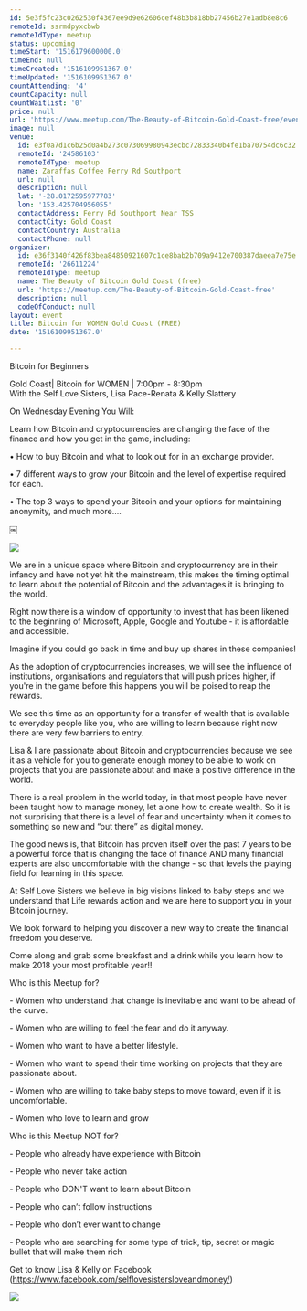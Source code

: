 ```yaml
---
id: 5e3f5fc23c0262530f4367ee9d9e62606cef48b3b818bb27456b27e1adb8e8c6
remoteId: ssrmdpyxcbwb
remoteIdType: meetup
status: upcoming
timeStart: '1516179600000.0'
timeEnd: null
timeCreated: '1516109951367.0'
timeUpdated: '1516109951367.0'
countAttending: '4'
countCapacity: null
countWaitlist: '0'
price: null
url: 'https://www.meetup.com/The-Beauty-of-Bitcoin-Gold-Coast-free/events/246333853/'
image: null
venue:
  id: e3f0a7d1c6b25d0a4b273c073069980943ecbc72833340b4fe1ba70754dc6c32
  remoteId: '24586103'
  remoteIdType: meetup
  name: Zaraffas Coffee Ferry Rd Southport
  url: null
  description: null
  lat: '-28.0172595977783'
  lon: '153.425704956055'
  contactAddress: Ferry Rd Southport Near TSS
  contactCity: Gold Coast
  contactCountry: Australia
  contactPhone: null
organizer:
  id: e36f3140f426f83bea84850921607c1ce8bab2b709a9412e700387daeea7e75e
  remoteId: '26611224'
  remoteIdType: meetup
  name: The Beauty of Bitcoin Gold Coast (free)
  url: 'https://meetup.com/The-Beauty-of-Bitcoin-Gold-Coast-free'
  description: null
  codeOfConduct: null
layout: event
title: Bitcoin for WOMEN Gold Coast (FREE)
date: '1516109951367.0'

---
```

<p>Bitcoin for Beginners</p> <p>Gold Coast| Bitcoin for WOMEN | 7:00pm - 8:30pm<br/>With the Self Love Sisters, Lisa Pace-Renata &amp; Kelly Slattery</p> <p>On Wednesday Evening You Will:</p> <p>Learn how Bitcoin and cryptocurrencies are changing the face of the finance and how you get in the game, including:</p> <p>• How to buy Bitcoin and what to look out for in an exchange provider.</p> <p>• 7 different ways to grow your Bitcoin and the level of expertise required for each.</p> <p>• The top 3 ways to spend your Bitcoin and your options for maintaining anonymity, and much more….</p> <p>￼</p> <p><img src="https://secure.meetupstatic.com/photos/event/d/b/f/2/600_466196306.jpeg" /></p> <p>We are in a unique space where Bitcoin and cryptocurrency are in their infancy and have not yet hit the mainstream, this makes the timing optimal to learn about the potential of Bitcoin and the advantages it is bringing to the world.</p> <p>Right now there is a window of opportunity to invest that has been likened to the beginning of Microsoft, Apple, Google and Youtube - it is affordable and accessible.</p> <p>Imagine if you could go back in time and buy up shares in these companies!</p> <p>As the adoption of cryptocurrencies increases, we will see the influence of institutions, organisations and regulators that will push prices higher, if you're in the game before this happens you will be poised to reap the rewards.</p> <p>We see this time as an opportunity for a transfer of wealth that is available to everyday people like you, who are willing to learn because right now there are very few barriers to entry.</p> <p>Lisa &amp; I are passionate about Bitcoin and cryptocurrencies because we see it as a vehicle for you to generate enough money to be able to work on projects that you are passionate about and make a positive difference in the world.</p> <p>There is a real problem in the world today, in that most people have never been taught how to manage money, let alone how to create wealth. So it is not surprising that there is a level of fear and uncertainty when it comes to something so new and “out there” as digital money.</p> <p>The good news is, that Bitcoin has proven itself over the past 7 years to be a powerful force that is changing the face of finance AND many financial experts are also uncomfortable with the change - so that levels the playing field for learning in this space.</p> <p>At Self Love Sisters we believe in big visions linked to baby steps and we understand that Life rewards action and we are here to support you in your Bitcoin journey.</p> <p>We look forward to helping you discover a new way to create the financial freedom you deserve.</p> <p>Come along and grab some breakfast and a drink while you learn how to make 2018 your most profitable year!!</p> <p>Who is this Meetup for?</p> <p>- Women who understand that change is inevitable and want to be ahead of the curve.</p> <p>- Women who are willing to feel the fear and do it anyway.</p> <p>- Women who want to have a better lifestyle.</p> <p>- Women who want to spend their time working on projects that they are passionate about.</p> <p>- Women who are willing to take baby steps to move toward, even if it is uncomfortable.</p> <p>- Women who love to learn and grow</p> <p>Who is this Meetup NOT for?</p> <p>- People who already have experience with Bitcoin</p> <p>- People who never take action</p> <p>- People who DON'T want to learn about Bitcoin</p> <p>- People who can’t follow instructions</p> <p>- People who don’t ever want to change</p> <p>- People who are searching for some type of trick, tip, secret or magic bullet that will make them rich</p> <p>Get to know Lisa &amp; Kelly on Facebook (<a href="https://www.facebook.com/selflovesistersloveandmoney/" class="linkified">https://www.facebook.com/selflovesistersloveandmoney/</a>)</p> <p><img src="https://secure.meetupstatic.com/photos/event/e/3/7/a/600_466198234.jpeg" /></p> 
